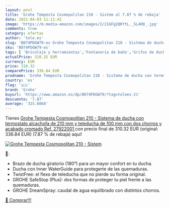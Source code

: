 ```yaml
---
layout: post
title: 'Grohe Tempesta Cosmopolitan 210 - Sistem al 7.87 % de rebaja'
date: 2021-04-03 11:11:42
image: 'https://m.media-amazon.com/images/I/21GFg2QKYtL._SL400_.jpg'
comments: true
category: ofertas
author: 'tole.es'
slug: 'B074PDGW79-es Grohe Tempesta Cosmopolitan 210 - Sistema de ducha con...'
sku: 'B074PDGW79-es'
tags: [ 'Bricolaje y herramientas','Fontanería de baño','Grifos de ducha y bañeras','Instalación de baño y cocina','Juegos de grifería para bañera y ducha','alcachofa','grohe', ]
actualPrice: 310.32 EUR
currency: EUR
price: 310.32
comparePrice: 336.84 EUR
prodname: 'Grohe Tempesta Cosmopolitan 210 - Sistema de ducha con termostato  alcachofa de 210 mm y teleducha de 100 mm con dos chorros y acabado cromado  Ref. 27922001 '
country: 'es'
flag: '🇪🇸'
brand: 'Grohe'
buyurl: 'https://www.amazon.es/dp/B074PDGW79/?tag=tolees-21'
descuento: '7.87'
average: '315.6068'
---
```


Tienes [Grohe Tempesta Cosmopolitan 210 - Sistema de ducha con termostato  alcachofa de 210 mm y teleducha de 100 mm con dos chorros y acabado cromado  Ref. 27922001 ](https://www.amazon.es/dp/B074PDGW79/?tag=tolees-21) con precio final de  310.32 EUR (original: 336.84 EUR) (7.87 %  de rebaja) aqui!

[![Grohe Tempesta Cosmopolitan 210 - Sistem](https://m.media-amazon.com/images/I/21GFg2QKYtL._SL400_.jpg)](https://www.amazon.es/dp/B074PDGW79/?tag=tolees-21)

🔎:

- Brazo de ducha giratorio (180°) para un mayor confort en tu ducha.
- Ducha con Inner WaterGuide para protegerte de las quemaduras.
- TwistFree: el flexo de teleducha que no pierde su forma original.
- GROHE SafeStop (Plus): dos formas de proteger tu piel frente a las quemaduras.
- GROHE DreamSpray: caudal de agua equilibrado con distintos chorros.

[🛒 Comprar!!!](https://www.amazon.es/dp/B074PDGW79/?tag=tolees-21)
